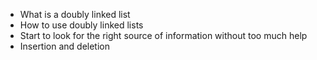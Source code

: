 * What is a doubly linked list
* How to use doubly linked lists
* Start to look for the right source of information without too much help
* Insertion and deletion
